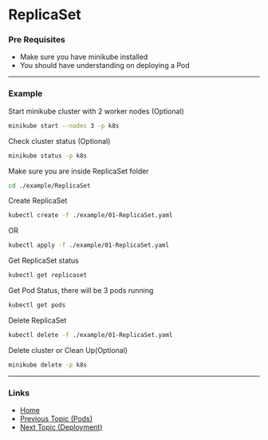 # ReplicaSet

### Pre Requisites
* Make sure you have minikube installed
* You should have understanding on deploying a Pod

---
### Example
Start minikube cluster with 2 worker nodes (Optional) 
```bash
minikube start --nodes 3 -p k8s
```
Check cluster status (Optional) 
```bash
minikube status -p k8s
```
Make sure you are inside ReplicaSet folder
```bash
cd ./example/ReplicaSet
```
Create ReplicaSet
```bash
kubectl create -f ./example/01-ReplicaSet.yaml
```
OR
```bash
kubectl apply -f ./example/01-ReplicaSet.yaml
```
Get ReplicaSet status
```bash
kubectl get replicaset
```
Get Pod Status, there will be 3 pods running
```bash
kubectl get pods
```
Delete ReplicaSet
```bash
kubectl delete -f ./example/01-ReplicaSet.yaml
```
Delete cluster or Clean Up(Optional) 
```bash
minikube delete -p k8s
```


---
### Links
* [Home](https://github.com/vimalmenon/k8s-learn)
* [Previous Topic (Pods)](https://github.com/vimalmenon/k8s-learn/tree/master/example/Pods)
* [Next Topic (Deployment)](https://github.com/vimalmenon/k8s-learn/tree/master/example/Deployment)
